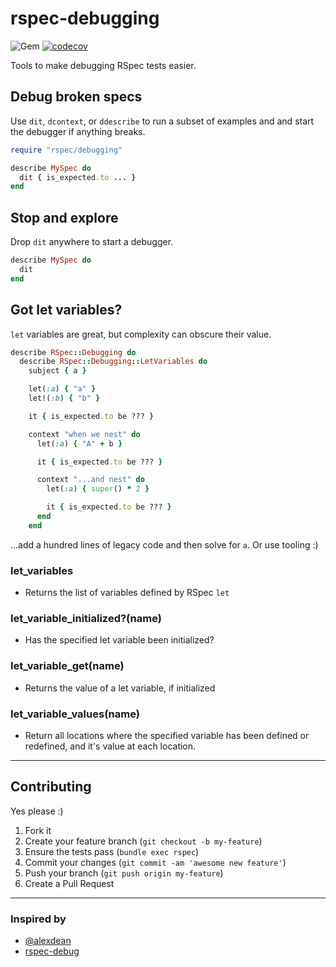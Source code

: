 rspec-debugging
======
![Gem](https://img.shields.io/gem/dt/rspec-debugging?style=plastic)
[![codecov](https://codecov.io/gh/dpep/rspec-debugging/branch/main/graph/badge.svg)](https://codecov.io/gh/dpep/rspec-debugging)


Tools to make debugging RSpec tests easier.


Debug broken specs
----
Use `dit`, `dcontext`, or `ddescribe` to run a subset of examples and and start the debugger if anything breaks.

```ruby
require "rspec/debugging"

describe MySpec do
  dit { is_expected.to ... }
end
```


Stop and explore
----
Drop `dit` anywhere to start a debugger.

```ruby
describe MySpec do
  dit
end
```


Got let variables?
----
`let` variables are great, but complexity can obscure their value.

```ruby
describe RSpec::Debugging do
  describe RSpec::Debugging::LetVariables do
    subject { a }

    let(:a) { "a" }
    let!(:b) { "b" }

    it { is_expected.to be ??? }

    context "when we nest" do
      let(:a) { "A" + b }

      it { is_expected.to be ??? }

      context "...and nest" do
        let(:a) { super() * 2 }

        it { is_expected.to be ??? }
      end
    end
```

...add a hundred lines of legacy code and then solve for `a`.  Or use tooling :)

### let_variables
* Returns the list of variables defined by RSpec `let`


### let_variable_initialized?(name)
* Has the specified let variable been initialized?


### let_variable_get(name)
* Returns the value of a let variable, if initialized

### let_variable_values(name)
* Return all locations where the specified variable has been defined or redefined, and it's value at each location.


----
## Contributing

Yes please  :)

1. Fork it
1. Create your feature branch (`git checkout -b my-feature`)
1. Ensure the tests pass (`bundle exec rspec`)
1. Commit your changes (`git commit -am 'awesome new feature'`)
1. Push your branch (`git push origin my-feature`)
1. Create a Pull Request


----
### Inspired by

- [@alexdean](https://github.com/alexdean)
- [rspec-debug](https://github.com/ko1/rspec-debug)
